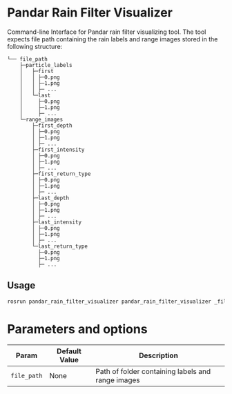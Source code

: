# Pandar Rain Filter Visualizer

Command-line Interface for Pandar rain filter visualizing tool. The tool expects file path containing the rain labels and range images stored in the following structure:

```
└── file_path
    ├─particle_labels
    │   ├─first
    │   │ ├─0.png
    │   │ ├─1.png
    │   │ ├─ ...
    │   └─last
    │     ├─0.png
    │     ├─1.png
    │     ├─ ...
    └─range_images
        ├─first_depth
        │ ├─0.png
        │ ├─1.png
        │ ├─ ...
        ├─first_intensity
        │ ├─0.png
        │ ├─1.png
        │ ├─ ...
        ├─first_return_type
        │ ├─0.png
        │ ├─1.png
        │ ├─ ...
        ├─last_depth
        │ ├─0.png
        │ ├─1.png
        │ ├─ ...
        ├─last_intensity
        │ ├─0.png
        │ ├─1.png
        │ ├─ ...
        └─last_return_type
          ├─0.png
          ├─1.png
          ├─ ...

```

## Usage

```sh
rosrun pandar_rain_filter_visualizer pandar_rain_filter_visualizer _file_path:=[data file path]
```

# Parameters and options

 |Param|Default Value|Description|
 |---|---|---|
 |`file_path`|None|Path of folder containing labels and range images|

